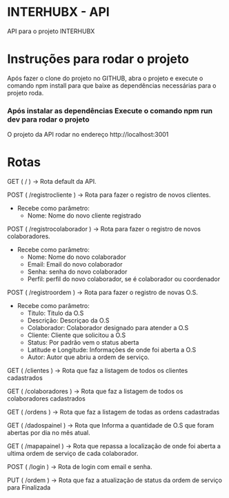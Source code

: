 # INTERHUBX - API

API para o projeto INTERHUBX

  

# Instruções para rodar o projeto

  

 Após fazer o clone do projeto no GITHUB, abra o projeto e execute o comando npm install para que baixe as dependências necessárias para o projeto roda.
  

### Após instalar as dependências Execute o comando npm run dev para rodar o projeto

O projeto da API rodar no endereço http://localhost:3001

  
  

# Rotas

GET ( / ) -> Rota default da API.

POST ( /registrocliente ) -> Rota para fazer o registro de novos clientes.
 - Recebe como parâmetro:
   - Nome:  Nome do novo cliente registrado
  
POST ( /registrocolaborador ) -> Rota para fazer o registro de novos colaboradores.
 - Recebe como parâmetro:
   - Nome:  Nome do novo colaborador
   - Email: Email do novo colaborador
   - Senha: senha do novo colaborador
   - Perfil: perfil do novo colaborador, se é colaborador ou coordenador

POST ( /registroordem ) -> Rota para fazer o registro de novas O.S.
 - Recebe como parâmetro:
   - Titulo: Titulo da O.S
   - Descrição: Descriçao da O.S
   - Colaborador: Colaborador designado para atender a O.S
   - Cliente: Cliente que solicitou a O.S
   - Status: Por padrão vem o status aberta
   - Latitude e Longitude: Informações de onde foi aberta a O.S
   - Autor: Autor que abriu a ordem de serviço.
   
GET ( /clientes ) -> Rota que faz a listagem de todos os clientes cadastrados

GET ( /colaboradores ) -> Rota que faz a listagem de todos os colaboradores cadastrados

GET ( /ordens ) -> Rota que faz a listagem de todas as ordens cadastradas

GET ( /dadospainel ) -> Rota que Informa a quantidade de O.S que foram abertas por dia no mês atual.

GET ( /mapapainel ) -> Rota que repassa a localização de onde foi aberta a ultima ordem de serviço de cada colaborador.

POST ( /login ) -> Rota de login com email e senha.

PUT ( /ordem ) -> Rota que faz a atualização de status da ordem de serviço para Finalizada